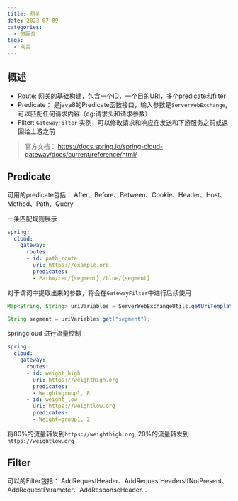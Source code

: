 ```yaml
---
title: 网关
date: 2023-07-09
categories:
  - 微服务
tags:
  - 网关
---
```


## 概述
* Route: 网关的基础构建，包含一个ID，一个目的URI，多个predicate和filter
* Predicate： 是java8的Predicate函数接口，输入参数是`ServerWebExchange`, 可以匹配任何请求内容（eg:请求头和请求参数）
* Filter: `GatewayFilter` 实例，可以修改请求和响应在发送和下游服务之前或返回给上游之前

> 官方文档：  https://docs.spring.io/spring-cloud-gateway/docs/current/reference/html/


## Predicate
可用的predicate包括： After、Before、Between、Cookie、Header、Host、Method、Path、Query

一条匹配规则展示

```yaml
spring:
  cloud:
    gateway:
      routes:
      - id: path_route
        uri: https://example.org
        predicates:
        - Path=/red/{segment},/blue/{segment}
```

对于谓词中提取出来的参数，将会在`GatewayFilter`中进行后续使用

```java
Map<String, String> uriVariables = ServerWebExchangeUtils.getUriTemplateVariables(exchange);

String segment = uriVariables.get("segment");
```

springcloud 进行流量控制

```yaml
spring:
  cloud:
    gateway:
      routes:
      - id: weight_high
        uri: https://weighthigh.org
        predicates:
        - Weight=group1, 8
      - id: weight_low
        uri: https://weightlow.org
        predicates:
        - Weight=group1, 2
```

将80%的流量转发到`https://weighthigh.org`, 20%的流量转发到`https://weightlow.org`


## Filter
可以的Filter包括： AddRequestHeader、AddRequestHeadersIfNotPresent、AddRequestParameter、AddResponseHeader...

